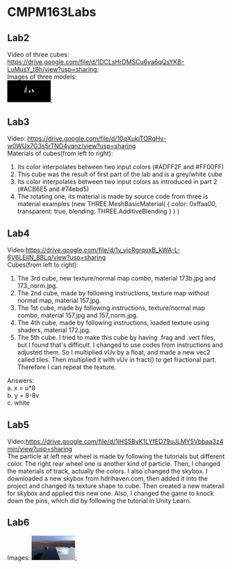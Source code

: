 # CMPM163Labs
## Lab2
Video of three cubes: https://drive.google.com/file/d/1DCLsHrDMSCu6va6qQsYKB-LuMusY_t8h/view?usp=sharing;   
Images of three models:   
<img src="Images/lab2part2sc.png" width="100">;

## Lab3
Video: https://drive.google.com/file/d/10qXukjTORgHv-w0WUx7G3s5rTND4yqnz/view?usp=sharing     
Materials of cubes(from left to right): 
1. Its color interpolates between two input colors (#ADFF2F and #FF00FF)    
2. This cube was the result of first part of the lab and is a grey/white cube   
  3. Its color interpolates between two input colors as introduced in part 2 (#ACB6E5 and #74ebd5)    
4. The rotating one, its material is made by source code from three.is material examples (new THREE.MeshBasicMaterial( { color: 0xffaa00, transparent: true, blending: THREE.AdditiveBlending } ) )   

## Lab4
Video:https://drive.google.com/file/d/1v_yjcRgrqoxB_kWA-L-6V6LEiIN_8BLq/view?usp=sharing    
Cubes(from left to right):  
1. The 3rd cube, new texture/normal map combo, material 173b.jpg and 173_norm.jpg.    
2. The 2nd cube, made by following instructions, texture map without normal map, material 157.jpg.    
3. The 1st cube, made by following instructions, texture/normal map combo, material 157.jpg and 157_norm.jpg.
4. The 4th cube, made by following instructions, loaded texture using shaders, material 172.jpg.    
5. The 5th cube. I tried to make this cube by having .frag and .vert files, but I found that's difficult. I changed to use codes from instructions and adjusted them. So I multiplied vUv by a float, and made a new vec2 called tiles. Then multiplied it with vUv in fract() to get fractional part. Therefore I can repeat the texture.    
    
Answers:    
  a. x = u*8  
  b. y = 8-8v   
  c. white

## Lab5
Video:https://drive.google.com/file/d/1jHS5BvK1LYfED79uJLMY5Vbbaa3z4min/view?usp=sharing    
The particle at left rear wheel is made by following the tutorials but different color. The right rear wheel one is another kind of particle. Then, I changed the materials of track, actually the colors. I also changed the skybox. I downloaded a new skybox from hdrihaven.com, then added it into the project and changed its texture shape to cube. Then created a new materail for skybox and applied this new one. Also, I changed the game to knock down the pins, which did by following the tutorial in Unity Learn.

## Lab6
Images: 
<img src="Images/163Lab6P1.png" width="100">;

